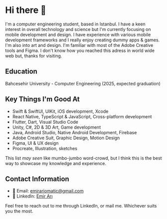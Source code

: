 # Hi there 👾

I'm a computer engineering student, based in Istanbul. I have a keen interest in overall technology and science but I'm currently focusing on mobile development and design. I have experience with various mobile development frameworks and I really enjoy creating dummy apps & games. I'm also into art and design. I'm familiar with most of the Adobe Creative tools and Figma. I don't know how you reached this adress in world wide web but, thanks for visiting.

## Education

Bahcesehir University - Computer Engineering (2025, expected graduation)

## Key Things I'm Good At

- Swift & SwiftUI, UIKit, iOS development, Xcode
- React Native, TypeScript & JavaScript, Cross-platform development
- Flutter, Dart, Visual Studio Code
- Unity, C#, 2D & 3D Art, Game development
- Java, Android Studio, Native Android Development, Firebase
- Adobe Creative Suit, Graphic Design, Motion Design
- Figma, UI & UX design
- Procreate, Illustration, sketches

This list _may_ _seen_ like mumbo-jumbo word-crowd, but I think this is the best way to showcase my knowledge and experience.

## Contact Information

- 📧 Email: emirariomatic@gmail.com
- 💼 LinkedIn: [Emir Arı](https://www.linkedin.com/in/emirari/)

Feel free to reach out to me through LinkedIn, or mail me. Whichever suits you the most.
